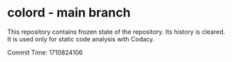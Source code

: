 # colord - main branch

This repository contains frozen state of the repository.
Its history is cleared. It is used only for static code
analysis with Codacy.

Commit Time: 1710824106